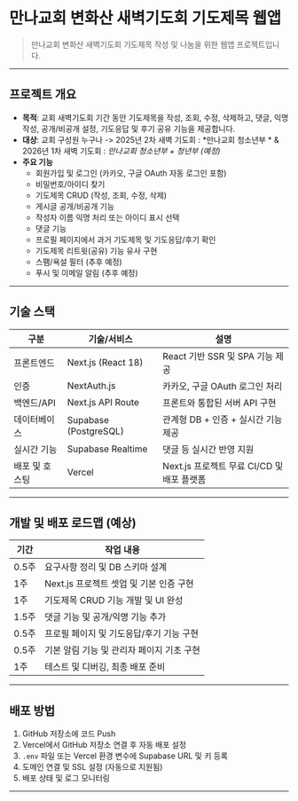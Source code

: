 # 만나교회 변화산 새벽기도회 기도제목 웹앱

> 만나교회 변화산 새벽기도회 기도제목 작성 및 나눔을 위한 웹앱 프로젝트입니다.

---

## 프로젝트 개요

- **목적**: 교회 새벽기도회 기간 동안 기도제목을 작성, 조회, 수정, 삭제하고, 댓글, 익명 작성, 공개/비공개 설정, 기도응답 및 후기 공유 기능을 제공합니다.
- **대상**: 교회 구성원 누구나 ->   2025년 2차 새벽 기도회 : *만나교회 청소년부 * & 2026년 1차 새벽 기도회 : *만나교회 청소년부 + 청년부 (예정)*
- **주요 기능**
  - 회원가입 및 로그인 (카카오, 구글 OAuth 자동 로그인 포함)
  - 비밀번호/아이디 찾기
  - 기도제목 CRUD (작성, 조회, 수정, 삭제)
  - 게시글 공개/비공개 기능
  - 작성자 이름 익명 처리 또는 아이디 표시 선택
  - 댓글 기능
  - 프로필 페이지에서 과거 기도제목 및 기도응답/후기 확인
  - 기도제목 리트윗(공유) 기능 유사 구현
  - 스팸/욕설 필터 (추후 예정)
  - 푸시 및 이메일 알림 (추후 예정)

---

## 기술 스택

| 구분           | 기술/서비스              | 설명                                         |
| -------------- | ----------------------- | -------------------------------------------- |
| 프론트엔드     | Next.js (React 18)      | React 기반 SSR 및 SPA 기능 제공               |
| 인증           | NextAuth.js             | 카카오, 구글 OAuth 로그인 처리                |
| 백엔드/API     | Next.js API Route       | 프론트와 통합된 서버 API 구현                  |
| 데이터베이스   | Supabase (PostgreSQL)   | 관계형 DB + 인증 + 실시간 기능 제공            |
| 실시간 기능    | Supabase Realtime       | 댓글 등 실시간 반영 지원                        |
| 배포 및 호스팅 | Vercel                  | Next.js 프로젝트 무료 CI/CD 및 배포 플랫폼    |

---

## 개발 및 배포 로드맵 (예상)

| 기간        | 작업 내용                                         |
| ----------- | ------------------------------------------------ |
| 0.5주       | 요구사항 정리 및 DB 스키마 설계                   |
| 1주         | Next.js 프로젝트 셋업 및 기본 인증 구현           |
| 1주         | 기도제목 CRUD 기능 개발 및 UI 완성                 |
| 1.5주       | 댓글 기능 및 공개/익명 기능 추가                    |
| 0.5주       | 프로필 페이지 및 기도응답/후기 기능 구현            |
| 0.5주       | 기본 알림 기능 및 관리자 페이지 기초 구현            |
| 1주         | 테스트 및 디버깅, 최종 배포 준비                     |

---

## 배포 방법

1. GitHub 저장소에 코드 Push
2. Vercel에서 GitHub 저장소 연결 후 자동 배포 설정
3. `.env` 파일 또는 Vercel 환경 변수에 Supabase URL 및 키 등록
4. 도메인 연결 및 SSL 설정 (자동으로 지원됨)
5. 배포 상태 및 로그 모니터링

---
